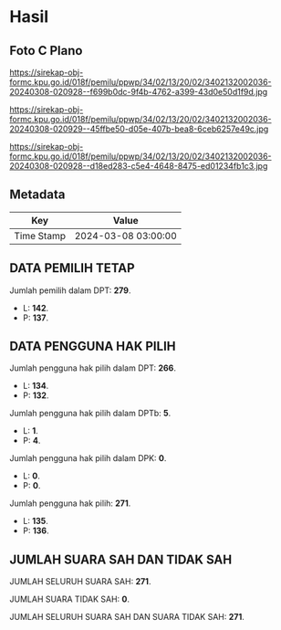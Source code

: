 # Hasil

## Foto C Plano

https://sirekap-obj-formc.kpu.go.id/018f/pemilu/ppwp/34/02/13/20/02/3402132002036-20240308-020928--f699b0dc-9f4b-4762-a399-43d0e50d1f9d.jpg

https://sirekap-obj-formc.kpu.go.id/018f/pemilu/ppwp/34/02/13/20/02/3402132002036-20240308-020929--45ffbe50-d05e-407b-bea8-6ceb6257e49c.jpg

https://sirekap-obj-formc.kpu.go.id/018f/pemilu/ppwp/34/02/13/20/02/3402132002036-20240308-020928--d18ed283-c5e4-4648-8475-ed01234fb1c3.jpg


## Metadata

| Key        | Value               |
| ---------- | ------------------- |
| Time Stamp | 2024-03-08 03:00:00 |


## DATA PEMILIH TETAP

Jumlah pemilih dalam DPT: **279**.
 * L: **142**.
 * P: **137**.

## DATA PENGGUNA HAK PILIH

Jumlah pengguna hak pilih dalam DPT: **266**.
 * L: **134**.
 * P: **132**.

Jumlah pengguna hak pilih dalam DPTb: **5**.
 * L: **1**.
 * P: **4**.

Jumlah pengguna hak pilih dalam DPK: **0**.
 * L: **0**.
 * P: **0**.

Jumlah pengguna hak pilih: **271**.
 * L: **135**.
 * P: **136**.

## JUMLAH SUARA SAH DAN TIDAK SAH

JUMLAH SELURUH SUARA SAH: **271**.

JUMLAH SUARA TIDAK SAH: **0**.

JUMLAH SELURUH SUARA SAH DAN SUARA TIDAK SAH: **271**.


